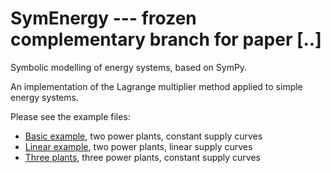 # SymEnergy --- frozen complementary branch for paper [..]  
Symbolic modelling of energy systems, based on SymPy.

An implementation of the Lagrange multiplier method applied to simple energy systems.

Please see the example files:
* [Basic example](examples/example_constant.ipynb), two power plants, constant supply curves
* [Linear example](examples/example_linear.ipynb), two power plants, linear supply curves
* [Three plants](examples/example_three.ipynb), three power plants, constant supply curves
